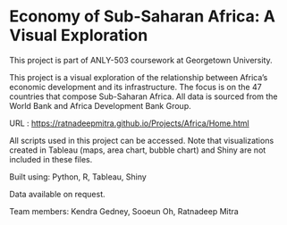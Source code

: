 # Economy of Sub-Saharan Africa: A Visual Exploration

This project is part of ANLY-503 coursework at Georgetown University.

This project is a visual exploration of the relationship between Africa’s economic development and its infrastructure. The focus is on the 47 countries that compose Sub-Saharan Africa. All data is sourced from the World Bank and Africa Development Bank Group. 

URL : https://ratnadeepmitra.github.io/Projects/Africa/Home.html

All scripts used in this project can be accessed. Note that visualizations created in Tableau (maps, area chart, bubble chart) and Shiny are not included in these files. 

Built using: Python, R, Tableau, Shiny

Data available on request.

Team members: Kendra Gedney, Sooeun Oh, Ratnadeep Mitra
